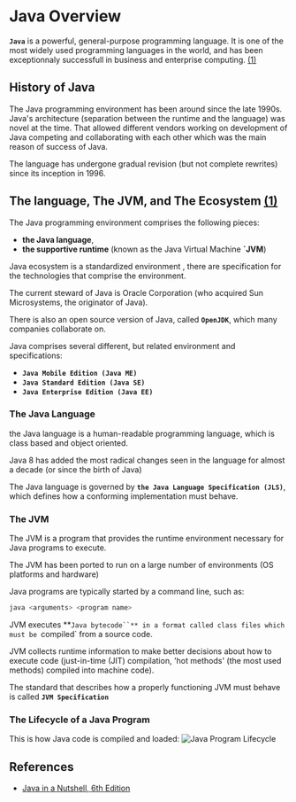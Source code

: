 # Java Overview

**`Java`** is a powerful, general-purpose programming language. It is one of the most widely used programming languages in the world, and has been exceptionnaly successfull in business and enterprise computing. [(1)][1]

## History of Java

The Java programming environment has been around since the late 1990s. Java's architecture (separation between the runtime and the language) was novel at the time. That allowed different vendors working on development of Java competing and collaborating with each other which was the main reason of success of Java.

The language has undergone gradual revision (but not complete rewrites) since its inception in 1996.

## The language, The JVM, and The Ecosystem [(1)][1]

The Java programming environment comprises the following pieces:
- **the Java language**,
- **the supportive runtime** (known as the Java Virtual Machine **`JVM**)

Java ecosystem is a standardized environment , there are specification for the technologies that comprise the environment.

The current steward of Java is Oracle Corporation (who acquired Sun Microsystems, the originator of Java).

There is also an open source version of Java, called **`OpenJDK`**, which many companies collaborate on.

Java comprises several different, but related environment and specifications:
- **`Java Mobile Edition (Java ME)`**
- **`Java Standard Edition (Java SE)`**
- **`Java Enterprise Edition (Java EE)`**

### The Java Language

the Java language is a human-readable programming language, which is class based and object oriented.

Java 8 has added the most radical changes seen in the language for almost a decade (or since the birth of Java)

The Java language is governed by **`the Java Language Specification (JLS)`**, which defines how a conforming implementation must behave.

### The JVM

The JVM is a program that provides the runtime environment necessary for Java programs to execute.

The JVM has been ported to run on a large number of environments (OS platforms and hardware)

Java programs are typically started by a command line, such as:
```bash
java <arguments> <program name>
```

JVM executes **`Java bytecode``** in a format called class files which must be `compiled` from a source code.

JVM collects runtime information to make better decisions about how to execute code (just-in-time (JIT) compilation, 'hot methods' (the most used methods) compiled into machine code).

The standard that describes how a properly functioning JVM must behave is called **`JVM Specification`**

### The Lifecycle of a Java Program

This is how Java code is compiled and loaded:
![Java Program Lifecycle](java_program_lifecycle.png)

## References
- [Java in a Nutshell, 6th Edition][1]

[1]: http://shop.oreilly.com/product/0636920030775.do (Java in a Nutshell, 6th Edition)